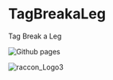 # TagBreakaLeg</br>

Tag Break a Leg</br>

![Github pages](https://digoraccoon4279.github.io/TagBreakaLeg/) </br>


![raccon_Logo3](https://github.com/DIGORACCOON4279/Break-a-Leg/assets/88150970/0950de58-a518-42f3-a502-088da15a18d4) </br>
